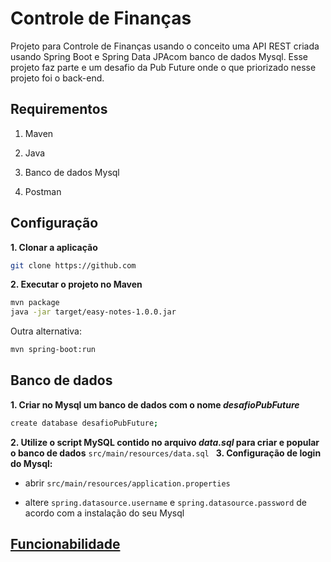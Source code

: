# Controle de Finanças

Projeto para Controle de Finanças usando o conceito uma API REST criada usando Spring Boot e Spring Data JPAcom banco de dados Mysql. Esse projeto faz parte e um desafio da Pub  Future onde o que priorizado nesse projeto foi o back-end.

## Requirementos

1. Maven

2. Java

3. Banco de dados Mysql

4. Postman 


## Configuração

**1. Clonar a aplicação**

```bash
git clone https://github.com
```
**2. Executar o projeto no Maven**
```bash
mvn package
java -jar target/easy-notes-1.0.0.jar
```

Outra alternativa:

```bash
mvn spring-boot:run
```

## Banco de dados
**1. Criar no Mysql um banco de dados com o nome _desafioPubFuture_**

```bash
create database desafioPubFuture;
```

**2. Utilize o script MySQL contido no arquivo _data.sql_ para criar e popular o banco de dados**
  `src/main/resources/data.sql
`
**3. Configuração de login do Mysql:**

+ abrir `src/main/resources/application.properties`

+ altere `spring.datasource.username` e `spring.datasource.password`  de acordo com a instalação do seu Mysql


## [Funcionabilidade](https://github.com/Jbisatto/Cursos-Java/wiki/)

